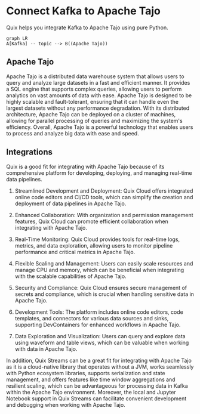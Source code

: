 # Connect Kafka to Apache Tajo

Quix helps you integrate Kafka to Apache Tajo using pure Python.

```mermaid
graph LR
A[Kafka] -- topic --> B((Apache Tajo))
```

## Apache Tajo

Apache Tajo is a distributed data warehouse system that allows users to query and analyze large datasets in a fast and efficient manner. It provides a SQL engine that supports complex queries, allowing users to perform analytics on vast amounts of data with ease. Apache Tajo is designed to be highly scalable and fault-tolerant, ensuring that it can handle even the largest datasets without any performance degradation. With its distributed architecture, Apache Tajo can be deployed on a cluster of machines, allowing for parallel processing of queries and maximizing the system's efficiency. Overall, Apache Tajo is a powerful technology that enables users to process and analyze big data with ease and speed.

## Integrations

Quix is a good fit for integrating with Apache Tajo because of its comprehensive platform for developing, deploying, and managing real-time data pipelines. 

1. Streamlined Development and Deployment: Quix Cloud offers integrated online code editors and CI/CD tools, which can simplify the creation and deployment of data pipelines in Apache Tajo.

2. Enhanced Collaboration: With organization and permission management features, Quix Cloud can promote efficient collaboration when integrating with Apache Tajo.

3. Real-Time Monitoring: Quix Cloud provides tools for real-time logs, metrics, and data exploration, allowing users to monitor pipeline performance and critical metrics in Apache Tajo.

4. Flexible Scaling and Management: Users can easily scale resources and manage CPU and memory, which can be beneficial when integrating with the scalable capabilities of Apache Tajo.

5. Security and Compliance: Quix Cloud ensures secure management of secrets and compliance, which is crucial when handling sensitive data in Apache Tajo.

6. Development Tools: The platform includes online code editors, code templates, and connectors for various data sources and sinks, supporting DevContainers for enhanced workflows in Apache Tajo.

7. Data Exploration and Visualization: Users can query and explore data using waveform and table views, which can be valuable when working with data in Apache Tajo.

In addition, Quix Streams can be a great fit for integrating with Apache Tajo as it is a cloud-native library that operates without a JVM, works seamlessly with Python ecosystem libraries, supports serialization and state management, and offers features like time window aggregations and resilient scaling, which can be advantageous for processing data in Kafka within the Apache Tajo environment. Moreover, the local and Jupyter Notebook support in Quix Streams can facilitate convenient development and debugging when working with Apache Tajo.

